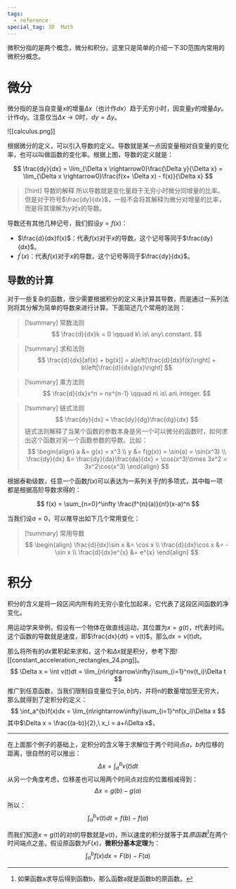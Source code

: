 ```yaml
---
tags:
  - reference
special_tag: 3D  Math
---
```

微积分指的是两个概念，微分和积分。这里只是简单的介绍一下3D范围内常用的微积分概念。

# 微分

微分指的是当自变量$x$的增量$\Delta x$（也计作$dx$）趋于无穷小时，因变量$y$的增量$\Delta y$。计作$dy$。注意仅当$\Delta x \rightarrow 0$时，$dy = \Delta y$。

![[calculus.png]]

根据微分的定义，可以引入导数的定义。导数就是某一点因变量相对自变量的变化率，也可以叫做函数的变化率。根据上图，导数的定义就是：

$$
\frac{dy}{dx} = \lim_{\Delta x \rightarrow0}\frac{\Delta y}{\Delta x}
= \lim_{\Delta x \rightarrow0}\frac{f(x+ \Delta x) - f(x)}{\Delta x}
$$

> [!hint] 导数的解释
> 所以导数就是变化量趋于无穷小时微分同增量的比率。但是对于符号$\frac{dy}{dx}$，一般不会将其解释为微分对增量的比率，而是将其理解为$y$对$x$的导数。

导数还有其他几种记号，我们假设$y=f(x)$：
- $\frac{d}{dx}f(x)$：代表$f(x)$对于$x$的导数，这个记号等同于$\frac{dy}{dx}$。
- $f^{\prime}(x)$：代表$f(x)$对于$x$的导数，这个记号等同于$\frac{dy}{dx}$。

## 导数的计算

对于一些复杂的函数，很少需要根据积分的定义来计算其导数，而是通过一系列法则将其分解为简单的导数来进行计算。下面简述几个常用的法则：

> [!summary] 常数法则
> $$
> \frac{d}{dx}k = 0 \qquad k\ is\ any\ constant.
> $$

> [!summary] 求和法则
> $$
> \frac{d}{dx}[af(x) + bg(x)] = 
> a\left[\frac{d}{dx}f(x)\right] +
> b\left[\frac{d}{dx}g(x)\right]
> $$

> [!summary] 乘方法则
> $$
> \frac{d}{dx}x^n = nx^{n-1} \qquad n\ is\ an\ integer.
> $$

> [!summary] 链式法则
> $$
> \frac{dy}{dx} = \frac{dy}{dg}\frac{dg}{dx} 
> $$
> 链式法则解释了当某个函数的参数本身是另一个可以微分的函数时，如何求出这个函数对另一个函数参数的导数。比如：
> $$
> \begin{align}
> a &= g(x) = x^3 \\
> y &= f(g(x)) = \sin(a) = \sin(x^3) \\
> \frac{dy}{dx} &= \frac{dy}{da}\frac{da}{dx} =
> \cos(x^3)\times 3x^2 = 3x^2\cos(x^3)
> \end{align}
> $$

根据泰勒级数，任意一个函数$f(x)$可以表达为一系列关于$f$的多项式，其中每一项都是根据高阶导数求得的：

$$
f(x) = \sum_{n=0}^\infty \frac{f^{n}(a)}{n!}(x-a)^n
$$

当我们设$a=0$，可以推导出如下几个常用变化：

> [!summary] 常用导数
> $$
> \begin{align}
> \frac{d}{dx}\sin x &= \cos x \\
> \frac{d}{dx}\cos x &= -\sin x \\
> \frac{d}{dx}e^{x} &= e^{x}
> \end{align}
> $$

# 积分

积分的含义是将一段区间内所有的无穷小变化加起来，它代表了这段区间函数的净变化。

用运动学来举例，假设有一个物体在做直线运动，其位置为$x = g(t)$，$t$代表时间。这个函数的导数就是速度，即$\frac{dx}{dt} = v(t)$，那么$dx = v(t)dt$。

那么将所有的$dx$累积起来求和，这个和$\Delta x$就是积分，参考下图![[constant_acceleration_rectangles_24.png]]。
$$
\Delta x = \int v(t)dt =
\lim_{n\rightarrow\infty}\sum_{i=1}^nv(t_i)\Delta t
$$
推广到任意函数，当我们限制自变量位于$[a, b]$内，并将n的数量增加至无穷大，那么就得到了定积分的定义：
$$
\int_a^{b}f(x)dx = \lim_{n\rightarrow\infty}\sum_{i=1}^nf(x_i)\Delta x
$$
其中$\Delta x = \frac{(a-b)}{2},\ x_i = a+i\Delta x$，

---

在上面那个例子的基础上，定积分的含义等于求解位于两个时间点$a$，$b$内位移的距离，很自然的可以推出：
$$
\Delta x = \int_{a}^bv(t)dt
$$
从另一个角度考虑，位移差也可以用两个时间点对应的位置相减得到：
$$
\Delta x = g(b) - g(a)
$$

所以：
$$
\int_a^bv(t)dt = f(b) - f(a)
$$

而我们知道$x = g(t)$的对$t$的导数就是$v(t)$，所以速度的积分就等于其*原函数*[^1]在两个时间端点之差。假设原函数为$F(x)$，**微积分基本定理**为：
$$
\int_a^bf(x)dx = F(b) - F(a)
$$

[^1]: 如果函数a求导后得到函数b，那么函数a就是函数b的原函数。